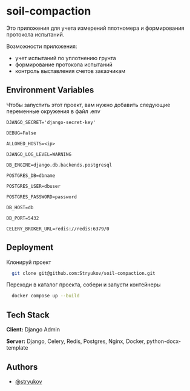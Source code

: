 # soil-compaction
Это приложения для учета измерений плотномера и формирования протокола испытаний.

Возможности приложения: 
- учет испытаний по уплотнению грунта
- формирование протокола испытаний
- контроль выставления счетов заказчикам

## Environment Variables
Чтобы запустить этот проект, вам нужно добавить следующие переменные окружения в файл .env

`DJANGO_SECRET='django-secret-key'`

`DEBUG=False`

`ALLOWED_HOSTS=<ip>`

`DJANGO_LOG_LEVEL=WARNING`

`DB_ENGINE=django.db.backends.postgresql`

`POSTGRES_DB=dbname`

`POSTGRES_USER=dbuser`

`POSTGRES_PASSWORD=password`

`DB_HOST=db`

`DB_PORT=5432`

`CELERY_BROKER_URL=redis://redis:6379/0`

## Deployment

Клонируй проект

```bash
  git clone git@github.com:Stryukov/soil-compaction.git
```
Переходи в каталог проекта, собери и запусти контейнеры

```bash
  docker compose up --build
```

## Tech Stack

**Client:** Django Admin

**Server:** Django, Celery, Redis, Postgres, Nginx, Docker, python-docx-template


## Authors

- [@stryukov](https://www.github.com/stryukov)